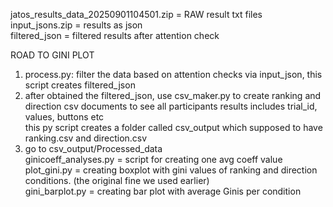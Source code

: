 jatos_results_data_20250901104501.zip = RAW result txt files
<br>input_jsons.zip = results as json<br>
filtered_json = filtered results after attention check

ROAD TO GINI PLOT
1) process.py: filter the data based on attention checks via input_json, this script creates filtered_json
2) after obtained the filtered_json, use csv_maker.py to create ranking and direction csv documents to see all participants results includes trial_id, values, buttons etc
     <br>this py script creates a folder called csv_output which supposed to have ranking.csv and direction.csv<br>
3) go to csv_output/Processed_data
     <br>ginicoeff_analyses.py = script for creating one avg coeff value<br>
     plot_gini.py = creating boxplot with gini values of ranking and direction conditions. (the original fine we used earlier)
     <br>gini_barplot.py = creating bar plot with average Ginis per condition<br>
